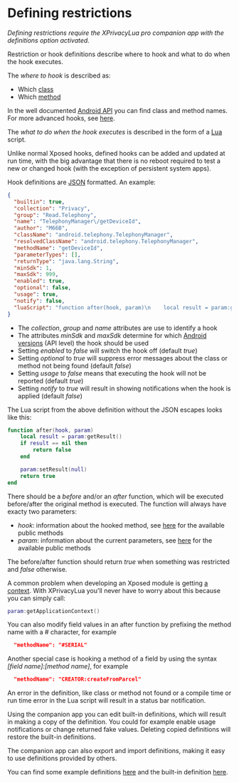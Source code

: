 Defining restrictions
=====================

*Defining restrictions require the XPrivacyLua pro companion app with the definitions option activated.*

Restriction or hook definitions describe where to hook and what to do when the hook executes.

The *where to hook* is described as:

* Which [class](https://developer.android.com/reference/java/lang/Class.html)
* Which [method](https://developer.android.com/reference/java/lang/reflect/Method.html)

In the well documented [Android API](https://developer.android.com/reference/packages.html) you can find class and method names.
For more advanced hooks, see [here](https://github.com/rovo89/XposedBridge/wiki/Development-tutorial#exploring-your-target-and-finding-a-way-to-modify-it).

The *what to do when the hook executes* is described in the form of a [Lua](https://www.lua.org/pil/contents.html) script.

Unlike normal Xposed hooks, defined hooks can be added and updated at run time, with the big advantage that there is no reboot required to test a new or changed hook
(with the exception of persistent system apps).

Hook definitions are [JSON](https://en.wikipedia.org/wiki/JSON) formatted. An example:

```JSON
{
  "builtin": true,
  "collection": "Privacy",
  "group": "Read.Telephony",
  "name": "TelephonyManager\/getDeviceId",
  "author": "M66B",
  "className": "android.telephony.TelephonyManager",
  "resolvedClassName": "android.telephony.TelephonyManager",
  "methodName": "getDeviceId",
  "parameterTypes": [],
  "returnType": "java.lang.String",
  "minSdk": 1,
  "maxSdk": 999,
  "enabled": true,
  "optional": false,
  "usage": true,
  "notify": false,
  "luaScript": "function after(hook, param)\n    local result = param:getResult()\n    if result == nil then\n        return false\n    end\n\n    param:setResult(null)\n    return true\nend\n"
}
```

* The *collection*, *group* and *name* attributes are use to identify a hook
* The attributes *minSdk* and *maxSdk* determine for which [Android versions](https://source.android.com/setup/build-numbers) (API level) the hook should be used
* Setting *enabled* to *false* will switch the hook off (default *true*)
* Setting *optional* to *true* will suppress error messages about the class or method not being found (default *false*)
* Setting *usage* to *false* means that executing the hook will not be reported (default *true*)
* Setting *notify* to *true* will result in showing notifications when the hook is applied (default *false*)

The Lua script from the above definition without the JSON escapes looks like this:

```Lua
function after(hook, param)
    local result = param:getResult()
    if result == nil then
        return false
    end

    param:setResult(null)
    return true
end
```

There should be a *before* and/or an *after* function, which will be executed before/after the original method is executed.
The function will always have exacty two parameters:

* *hook*: information about the hooked method, see [here](https://github.com/M66B/XPrivacyLua/blob/master/app/src/main/java/eu/faircode/xlua/XHook.java) for the available public methods
* *param*: information about the current parameters, see [here](https://github.com/M66B/XPrivacyLua/blob/master/app/src/main/java/eu/faircode/xlua/XParam.java) for the available public methods

The before/after function should return *true* when something was restricted and *false* otherwise.

A common problem when developing an Xposed module is getting [a context](https://developer.android.com/reference/android/content/Context.html).
With XPrivacyLua you'll never have to worry about this because you can simply call:

```Lua
param:getApplicationContext()
```

You can also modify field values in an after function by prefixing the method name with a # character, for example

```JSON
  "methodName": "#SERIAL"
```

Another special case is hooking a method of a field by using the syntax *[field name]:[method name]*, for example

```JSON
  "methodName": "CREATOR:createFromParcel"
```

An error in the definition, like class or method not found or a compile time or run time error in the Lua script will result in a status bar notification.

Using the companion app you can edit built-in definitions, which will result in making a copy of the definition.
You could for example enable usage notifications or change returned fake values.
Deleting copied definitions will restore the built-in definitions.

The companion app can also export and import definitions, making it easy to use definitions provided by others.

You can find some example definitions [here](https://github.com/M66B/XPrivacyLua/tree/master/examples)
and the built-in definition [here](https://github.com/M66B/XPrivacyLua/tree/master/app/src/main/assets).
